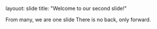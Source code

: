 layouot: slide
title: "Welcome to our second slide!"

From many, we are one slide
There is no back, only forward.
